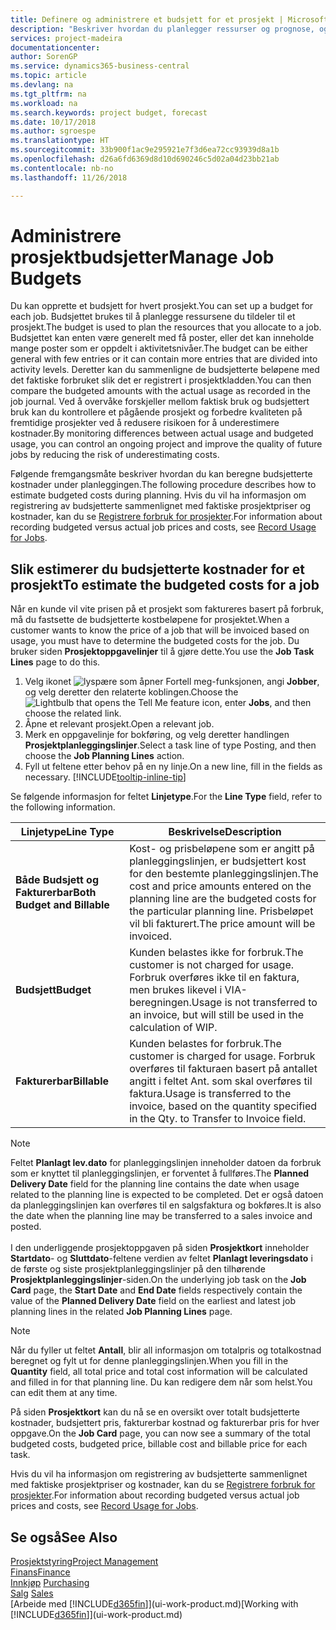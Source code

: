 ```yaml
---
title: Definere og administrere et budsjett for et prosjekt | Microsoft-dokumentasjon
description: "Beskriver hvordan du planlegger ressurser og prognose, og styrer prosjektkostnader ved å definere et budsjett for hvert prosjekt."
services: project-madeira
documentationcenter: 
author: SorenGP
ms.service: dynamics365-business-central
ms.topic: article
ms.devlang: na
ms.tgt_pltfrm: na
ms.workload: na
ms.search.keywords: project budget, forecast
ms.date: 10/17/2018
ms.author: sgroespe
ms.translationtype: HT
ms.sourcegitcommit: 33b900f1ac9e295921e7f3d6ea72cc93939d8a1b
ms.openlocfilehash: d26a6fd6369d8d10d690246c5d02a04d23bb21ab
ms.contentlocale: nb-no
ms.lasthandoff: 11/26/2018

---
```

# <a name="manage-job-budgets"></a><span data-ttu-id="d64e4-103">Administrere prosjektbudsjetter</span><span class="sxs-lookup"><span data-stu-id="d64e4-103">Manage Job Budgets</span></span>
<span data-ttu-id="d64e4-104">Du kan opprette et budsjett for hvert prosjekt.</span><span class="sxs-lookup"><span data-stu-id="d64e4-104">You can set up a budget for each job.</span></span> <span data-ttu-id="d64e4-105">Budsjettet brukes til å planlegge ressursene du tildeler til et prosjekt.</span><span class="sxs-lookup"><span data-stu-id="d64e4-105">The budget is used to plan the resources that you allocate to a job.</span></span> <span data-ttu-id="d64e4-106">Budsjettet kan enten være generelt med få poster, eller det kan inneholde mange poster som er oppdelt i aktivitetsnivåer.</span><span class="sxs-lookup"><span data-stu-id="d64e4-106">The budget can be either general with few entries or it can contain more entries that are divided into activity levels.</span></span> <span data-ttu-id="d64e4-107">Deretter kan du sammenligne de budsjetterte beløpene med det faktiske forbruket slik det er registrert i prosjektkladden.</span><span class="sxs-lookup"><span data-stu-id="d64e4-107">You can then compare the budgeted amounts with the actual usage as recorded in the job journal.</span></span> <span data-ttu-id="d64e4-108">Ved å overvåke forskjeller mellom faktisk bruk og budsjettert bruk kan du kontrollere et pågående prosjekt og forbedre kvaliteten på fremtidige prosjekter ved å redusere risikoen for å underestimere kostnader.</span><span class="sxs-lookup"><span data-stu-id="d64e4-108">By monitoring differences between actual usage and budgeted usage, you can control an ongoing project and improve the quality of future jobs by reducing the risk of underestimating costs.</span></span>

<span data-ttu-id="d64e4-109">Følgende fremgangsmåte beskriver hvordan du kan beregne budsjetterte kostnader under planleggingen.</span><span class="sxs-lookup"><span data-stu-id="d64e4-109">The following procedure describes how to estimate budgeted costs during planning.</span></span> <span data-ttu-id="d64e4-110">Hvis du vil ha informasjon om registrering av budsjetterte sammenlignet med faktiske prosjektpriser og kostnader, kan du se [Registrere forbruk for prosjekter](projects-how-record-job-usage.md).</span><span class="sxs-lookup"><span data-stu-id="d64e4-110">For information about recording budgeted versus actual job prices and costs, see [Record Usage for Jobs](projects-how-record-job-usage.md).</span></span>  

## <a name="JobBudgetCosts"></a> <span data-ttu-id="d64e4-111">Slik estimerer du budsjetterte kostnader for et prosjekt</span><span class="sxs-lookup"><span data-stu-id="d64e4-111">To estimate the budgeted costs for a job</span></span>
<span data-ttu-id="d64e4-112">Når en kunde vil vite prisen på et prosjekt som faktureres basert på forbruk, må du fastsette de budsjetterte kostbeløpene for prosjektet.</span><span class="sxs-lookup"><span data-stu-id="d64e4-112">When a customer wants to know the price of a job that will be invoiced based on usage, you must have to determine the budgeted costs for the job.</span></span> <span data-ttu-id="d64e4-113">Du bruker siden **Prosjektoppgavelinjer** til å gjøre dette.</span><span class="sxs-lookup"><span data-stu-id="d64e4-113">You use the **Job Task Lines** page to do this.</span></span>

1. <span data-ttu-id="d64e4-114">Velg ikonet ![lyspære som åpner Fortell meg-funksjonen](media/ui-search/search_small.png "Fortell hva du vil gjøre"), angi **Jobber**, og velg deretter den relaterte koblingen.</span><span class="sxs-lookup"><span data-stu-id="d64e4-114">Choose the ![Lightbulb that opens the Tell Me feature](media/ui-search/search_small.png "Tell me what you want to do") icon, enter **Jobs**, and then choose the related link.</span></span>  
2. <span data-ttu-id="d64e4-115">Åpne et relevant prosjekt.</span><span class="sxs-lookup"><span data-stu-id="d64e4-115">Open a relevant job.</span></span>
3. <span data-ttu-id="d64e4-116">Merk en oppgavelinje for bokføring, og velg deretter handlingen **Prosjektplanleggingslinjer**.</span><span class="sxs-lookup"><span data-stu-id="d64e4-116">Select a task line of type Posting, and then choose the **Job Planning Lines** action.</span></span>
4. <span data-ttu-id="d64e4-117">Fyll ut feltene etter behov på en ny linje.</span><span class="sxs-lookup"><span data-stu-id="d64e4-117">On a new line, fill in the fields as necessary.</span></span> [!INCLUDE[tooltip-inline-tip](includes/tooltip-inline-tip_md.md)]   

<span data-ttu-id="d64e4-118">Se følgende informasjon for feltet **Linjetype**.</span><span class="sxs-lookup"><span data-stu-id="d64e4-118">For the **Line Type** field, refer to the following information.</span></span>  

| <span data-ttu-id="d64e4-119">Linjetype</span><span class="sxs-lookup"><span data-stu-id="d64e4-119">Line Type</span></span> | <span data-ttu-id="d64e4-120">Beskrivelse</span><span class="sxs-lookup"><span data-stu-id="d64e4-120">Description</span></span> |
| --- | --- |
| <span data-ttu-id="d64e4-121">**Både Budsjett og Fakturerbar**</span><span class="sxs-lookup"><span data-stu-id="d64e4-121">**Both Budget and Billable**</span></span> |<span data-ttu-id="d64e4-122">Kost- og prisbeløpene som er angitt på planleggingslinjen, er budsjettert kost for den bestemte planleggingslinjen.</span><span class="sxs-lookup"><span data-stu-id="d64e4-122">The cost and price amounts entered on the planning line are the budgeted costs for the particular planning line.</span></span> <span data-ttu-id="d64e4-123">Prisbeløpet vil bli fakturert.</span><span class="sxs-lookup"><span data-stu-id="d64e4-123">The price amount will be invoiced.</span></span> |
| <span data-ttu-id="d64e4-124">**Budsjett**</span><span class="sxs-lookup"><span data-stu-id="d64e4-124">**Budget**</span></span> |<span data-ttu-id="d64e4-125">Kunden belastes ikke for forbruk.</span><span class="sxs-lookup"><span data-stu-id="d64e4-125">The customer is not charged for usage.</span></span> <span data-ttu-id="d64e4-126">Forbruk overføres ikke til en faktura, men brukes likevel i VIA-beregningen.</span><span class="sxs-lookup"><span data-stu-id="d64e4-126">Usage is not transferred to an invoice, but will still be used in the calculation of WIP.</span></span> |
| <span data-ttu-id="d64e4-127">**Fakturerbar**</span><span class="sxs-lookup"><span data-stu-id="d64e4-127">**Billable**</span></span> |<span data-ttu-id="d64e4-128">Kunden belastes for forbruk.</span><span class="sxs-lookup"><span data-stu-id="d64e4-128">The customer is charged for usage.</span></span> <span data-ttu-id="d64e4-129">Forbruk overføres til fakturaen basert på antallet angitt i feltet Ant. som skal overføres til faktura.</span><span class="sxs-lookup"><span data-stu-id="d64e4-129">Usage is transferred to the invoice, based on the quantity specified in the Qty. to Transfer to Invoice field.</span></span> |

> [!NOTE]  
> <span data-ttu-id="d64e4-130">Feltet **Planlagt lev.dato** for planleggingslinjen inneholder datoen da forbruk som er knyttet til planleggingslinjen, er forventet å fullføres.</span><span class="sxs-lookup"><span data-stu-id="d64e4-130">The **Planned Delivery Date** field for the planning line contains the date when usage related to the planning line is expected to be completed.</span></span> <span data-ttu-id="d64e4-131">Det er også datoen da planleggingslinjen kan overføres til en salgsfaktura og bokføres.</span><span class="sxs-lookup"><span data-stu-id="d64e4-131">It is also the date when the planning line may be transferred to a sales invoice and posted.</span></span> <br /><br /> <span data-ttu-id="d64e4-132">I den underliggende prosjektoppgaven på siden **Prosjektkort** inneholder **Startdato**- og **Sluttdato**-feltene verdien av feltet **Planlagt leveringsdato** i de første og siste prosjektplanleggingslinjer på den tilhørende **Prosjektplanleggingslinjer**-siden.</span><span class="sxs-lookup"><span data-stu-id="d64e4-132">On the underlying job task on the **Job Card** page, the **Start Date** and **End Date** fields respectively contain the value of the **Planned Delivery Date** field on the earliest and latest job planning lines in the related **Job Planning Lines** page.</span></span>

> [!NOTE]  
>   <span data-ttu-id="d64e4-133">Når du fyller ut feltet **Antall**, blir all informasjon om totalpris og totalkostnad beregnet og fylt ut for denne planleggingslinjen.</span><span class="sxs-lookup"><span data-stu-id="d64e4-133">When you fill in the **Quantity** field, all total price and total cost information will be calculated and filled in for that planning line.</span></span> <span data-ttu-id="d64e4-134">Du kan redigere dem når som helst.</span><span class="sxs-lookup"><span data-stu-id="d64e4-134">You can edit them at any time.</span></span>

<span data-ttu-id="d64e4-135">På siden **Prosjektkort** kan du nå se en oversikt over totalt budsjetterte kostnader, budsjettert pris, fakturerbar kostnad og fakturerbar pris for hver oppgave.</span><span class="sxs-lookup"><span data-stu-id="d64e4-135">On the **Job Card** page, you can now see a summary of the total budgeted costs, budgeted price, billable cost and billable price for each task.</span></span>

<span data-ttu-id="d64e4-136">Hvis du vil ha informasjon om registrering av budsjetterte sammenlignet med faktiske prosjektpriser og kostnader, kan du se [Registrere forbruk for prosjekter](projects-how-record-job-usage.md).</span><span class="sxs-lookup"><span data-stu-id="d64e4-136">For information about recording budgeted versus actual job prices and costs, see [Record Usage for Jobs](projects-how-record-job-usage.md).</span></span>

## <a name="see-also"></a><span data-ttu-id="d64e4-137">Se også</span><span class="sxs-lookup"><span data-stu-id="d64e4-137">See Also</span></span>
[<span data-ttu-id="d64e4-138">Prosjektstyring</span><span class="sxs-lookup"><span data-stu-id="d64e4-138">Project Management</span></span>](projects-manage-projects.md)  
[<span data-ttu-id="d64e4-139">Finans</span><span class="sxs-lookup"><span data-stu-id="d64e4-139">Finance</span></span>](finance.md)  
<span data-ttu-id="d64e4-140">[Innkjøp](purchasing-manage-purchasing.md)       </span><span class="sxs-lookup"><span data-stu-id="d64e4-140">[Purchasing](purchasing-manage-purchasing.md)       </span></span>  
<span data-ttu-id="d64e4-141">[Salg](sales-manage-sales.md)    </span><span class="sxs-lookup"><span data-stu-id="d64e4-141">[Sales](sales-manage-sales.md)    </span></span>  
<span data-ttu-id="d64e4-142">[Arbeide med [!INCLUDE[d365fin](includes/d365fin_md.md)]](ui-work-product.md)</span><span class="sxs-lookup"><span data-stu-id="d64e4-142">[Working with [!INCLUDE[d365fin](includes/d365fin_md.md)]](ui-work-product.md)</span></span>  

